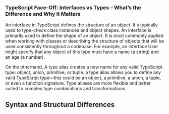 ### TypeScript Face-Off: Interfaces vs Types – What’s the Difference and Why It Matters

An interface in TypeScript defines the structure of an object. It's typically used to type-check class instances and object shapes.  An interface is primarily used to define the shape of an object. It is most commonly applied when working with classes or describing the structure of objects that will be used consistently throughout a codebase. For example, an interface User might specify that any object of this type must have a name (a string) and an age (a number).

On the otherhand, A type alias creates a new name for any valid TypeScript type: object, union, primitive, or tuple. a type alias allows you to define any valid TypeScript type—this could be an object, a primitive, a union, a tuple, or even a function signature. Type aliases are more flexible and better suited to complex type combinations and transformations.

## Syntax and Structural Differences
